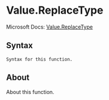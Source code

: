 ---
---

# Value.ReplaceType

Microsoft Docs: [Value.ReplaceType](https://docs.microsoft.com/en-us/powerquery-m/value-replacetype)

## Syntax

```powerquery-m
Syntax for this function.
```

## About

About this function.

